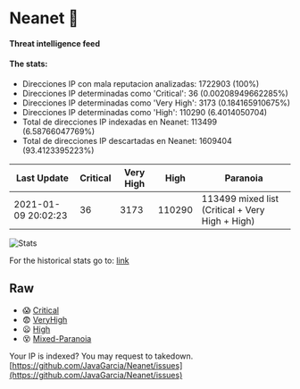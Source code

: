 # Neanet :hocho:
#### Threat intelligence feed
#### The stats:

- Direcciones IP con mala reputacion analizadas: 1722903 (100%)
- Direcciones IP determinadas como 'Critical':  36 (0.00208949662285%)
- Direcciones IP determinadas como 'Very High':  3173 (0.184165910675%)
- Direcciones IP determinadas como 'High':  110290 (6.4014050704)
- Total de direcciones IP indexadas en Neanet:  113499 (6.58766047769%)
- Total de direcciones IP descartadas en Neanet:  1609404 (93.4123395223%)

| Last Update | Critical | Very High | High | Paranoia |
| --- | --- | --- | --- | --- |
| 2021-01-09 20:02:23 | 36 | 3173 | 110290 | 113499 mixed list (Critical + Very High + High)|

![Stats](https://docs.google.com/spreadsheets/d/e/2PACX-1vSnaNMIXVabIpDJjufMlzH7poXnshF3mgd8Is1g9ytUEzVsP5my4Trn8f-xkoLLQ38xpL3HtmUexLo6/pubchart?oid=501124687&format=image)

For the historical stats go to: [link](/stats.csv)
## Raw
- :scream: [Critical](https://raw.githubusercontent.com/JavaGarcia/Neanet/master/blacklists/neanet_critical.txt)
- :fearful: [VeryHigh](https://raw.githubusercontent.com/JavaGarcia/Neanet/master/blacklists/neanet_veryHigh.txtt)
- :frowning: [High](https://raw.githubusercontent.com/JavaGarcia/Neanet/master/blacklists/neanet_high.txt)
- :dizzy_face: [Mixed-Paranoia](https://raw.githubusercontent.com/JavaGarcia/Neanet/master/blacklists/neanet_all.txt)


Your IP is indexed? You may request to takedown. [https://github.com/JavaGarcia/Neanet/issues](https://github.com/JavaGarcia/Neanet/issues)


















































































































































































































































































































































































































































































































































































































































































































































































































































































































































































































































































































































































































































































































































































































































































































































































































































































































































































































































































































































































































































































































































































































































































































































































































































































































































































































































































































































































































































































































































































































































































































































































































































































































































































































































































































